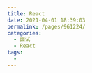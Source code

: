 ```yaml
---
title: React
date: 2021-04-01 18:39:03
permalink: /pages/961224/
categories:
  - 面试
  - React
tags:
  - 
---
```


